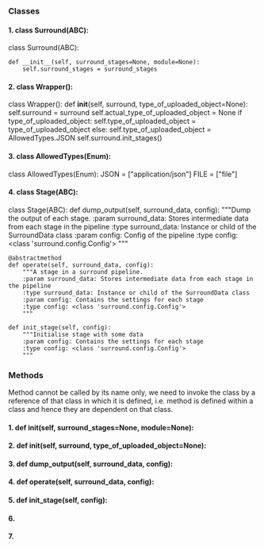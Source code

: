 ### Classes

#### 1. class Surround(ABC):

class Surround(ABC):

    def __init__(self, surround_stages=None, module=None):
        self.surround_stages = surround_stages

#### 2. class Wrapper():

class Wrapper():
    def __init__(self, surround, type_of_uploaded_object=None):
        self.surround = surround
        self.actual_type_of_uploaded_object = None
        if type_of_uploaded_object:
            self.type_of_uploaded_object = type_of_uploaded_object
        else:
            self.type_of_uploaded_object = AllowedTypes.JSON
        self.surround.init_stages()

#### 3. class AllowedTypes(Enum):

class AllowedTypes(Enum):
    JSON = ["application/json"]
    FILE = ["file"]


#### 4. class Stage(ABC):

class Stage(ABC):
    def dump_output(self, surround_data, config):
     """Dump the output of each stage.
        :param surround_data: Stores intermediate data from each stage in the pipeline
        :type surround_data: Instance or child of the SurroundData class
        :param config: Config of the pipeline
        :type config: <class 'surround.config.Config'>
        """

    @abstractmethod
    def operate(self, surround_data, config):
        """A stage in a surround pipeline.
        :param surround_data: Stores intermediate data from each stage in the pipeline
        :type surround_data: Instance or child of the SurroundData class
        :param config: Contains the settings for each stage
        :type config: <class 'surround.config.Config'>
        """

    def init_stage(self, config):
        """Initialise stage with some data
        :param config: Contains the settings for each stage
        :type config: <class 'surround.config.Config'>
        """


### Methods

Method cannot be called by its name only, we need to invoke the class by a reference of that class in which it is defined, i.e. method is defined within a class and hence they are dependent on that class.

#### 1. def __init__(self, surround_stages=None, module=None):

#### 2. def __init__(self, surround, type_of_uploaded_object=None):

#### 3. def dump_output(self, surround_data, config):

#### 4. def operate(self, surround_data, config):

#### 5. def init_stage(self, config):

#### 6. 

#### 7.
